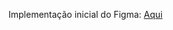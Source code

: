 Implementação inicial do Figma: [Aqui](https://www.figma.com/design/balBSne5eGu1mDpKqEW7ey/Tailwind-UI-Components-for-Figma-%7C-TailGrids-(Community)?node-id=510-207&node-type=canvas&t=bOeHKWqF0iphWZJc-0)
